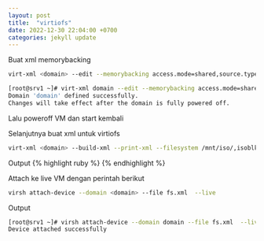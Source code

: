 ```yaml
---
layout: post
title:  "virtiofs"
date: 2022-12-30 22:04:00 +0700
categories: jekyll update
---
```


Buat xml memorybacking
```sh
virt-xml <domain> --edit --memorybacking access.mode=shared,source.type=memfd
```
```sh
[root@srv1 ~]# virt-xml domain --edit --memorybacking access.mode=shared,source.type=memfd
Domain 'domain' defined successfully.
Changes will take effect after the domain is fully powered off.
```
Lalu poweroff VM dan start kembali

Selanjutnya buat xml untuk virtiofs
```sh
virt-xml <domain> --build-xml --print-xml --filesystem /mnt/iso/,isoblk,driver.type=virtofs,accessmode=passthrough
```
Output
{% highlight ruby %}
<filesystem accessmode="passthrough" type="mount">
  <source dir="/mnt/iso/"/>
  <target dir="isoblk"/>
  <driver type="virtofs"/>
</filesystem>
{% endhighlight %}

Attach ke live VM dengan perintah berikut
```sh 
virsh attach-device --domain <domain> --file fs.xml  --live
```

Output
```sh
[root@srv1 ~]# virsh attach-device --domain domain --file fs.xml  --live
Device attached successfully
```

